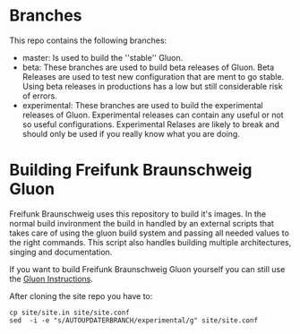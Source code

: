 
Branches
========

This repo contains the following branches:

* master: Is used to build the ''stable'' Gluon.
* beta: These branches are used to build beta releases of Gluon.
  Beta Releases are used to test new configuration that are ment to go 
  stable.
  Using beta releases in productions has a low but still considerable
  risk of errors.
* experimental: These branches are used to build the experimental releases of
  Gluon. Experimental releases can contain any useful or not so useful
  configurations.
  Experimental Relases are likely to break and should only be used
  if you really know what you are doing.

Building Freifunk Braunschweig Gluon
====================================

Freifunk Braunschweig uses this repository to build it's images.
In the normal build invironment the build in handled by an external scripts
that takes care of using the gluon build system and passing all needed
values to the right commands. This script also handles building multiple
architectures, singing and documentation.

If you want to build Freifunk Braunschweig Gluon yourself you can still use the
[Gluon Instructions](http://gluon.readthedocs.io/en/v2017.1.x/user/getting_started.html#building-the-images).

After cloning the site repo you have to:
```
cp site/site.in site/site.conf
sed  -i -e "s/AUTOUPDATERBRANCH/experimental/g" site/site.conf
```

